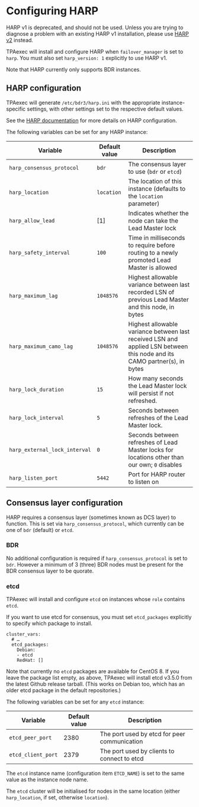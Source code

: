 # Configuring HARP

HARP v1 is deprecated, and should not be used. Unless you are trying to
diagnose a problem with an existing HARP v1 installation, please use
[HARP v2](harp.md) instead.

TPAexec will install and configure HARP when `failover_manager` is set to
`harp`. You must also set `harp_version: 1` explicitly to use HARP v1.

Note that HARP currently only supports BDR instances.

## HARP configuration

TPAexec will generate `/etc/bdr3/harp.ini` with the appropriate
instance-specific settings, with other settings set to the respective
default values.

See the [HARP documentation](https://documentation.enterprisedb.com/harp/release/latest/configuration/)
for more details on HARP configuration.

The following variables can be set for any HARP instance:

Variable | Default value | Description
---- | ---- | ----
`harp_consensus_protocol` | `bdr` | The consensus layer to use (`bdr` or `etcd`)
`harp_location` | `location` | The location of this instance (defaults to the `location` parameter)
`harp_allow_lead` | [1] | Indicates whether the node can take the Lead Master lock
`harp_safety_interval` | `100` | Time in milliseconds to require before routing to a newly promoted Lead Master is allowed
`harp_maximum_lag` | `1048576` | Highest allowable variance between last recorded LSN of previous Lead Master and this node, in bytes
`harp_maximum_camo_lag` | `1048576` | Highest allowable variance between last received LSN and applied LSN between this node and its CAMO partner(s), in bytes
`harp_lock_duration` | `15` | How many seconds the Lead Master lock will persist if not refreshed.
`harp_lock_interval` | `5` | Seconds between refreshes of the Lead Master lock.
`harp_external_lock_interval` | `0` | Seconds between refreshes of Lead Master locks for locations other than our own; `0` disables
`harp_listen_port` | `5442` | Port for HARP router to listen on

## Consensus layer configuration

HARP requires a consensus layer (sometimes known as DCS layer) to function.
This is set via `harp_consensus_protocol`, which currently can be one of `bdr`
(default) or `etcd`.

### BDR

No additional configuration is required if `harp_consensus_protocol` is set to `bdr`.
However a minimum of 3 (three) BDR nodes must be present for the BDR consensus
layer to be quorate.

### etcd

TPAexec will install and configure `etcd` on instances whose `role` contains
`etcd`.

If you want to use etcd for consensus, you must set `etcd_packages`
explicitly to specify which package to install.

```
cluster_vars:
  # …
  etcd_packages:
    Debian:
    - etcd
    RedHat: []
```

Note that currently no `etcd` packages are available for CentOS 8. If
you leave the package list empty, as above, TPAexec will install etcd
v3.5.0 from the latest Github release tarball. (This works on Debian
too, which has an older etcd package in the default repositories.)

The following variables can be set for any `etcd` instance:

Variable | Default value | Description
---- | ---- | ----
`etcd_peer_port` | 2380 | The port used by etcd for peer communication
`etcd_client_port` | 2379 | The port used by clients to connect to etcd

The `etcd` instance name (configuration item `ETCD_NAME`) is set to the
same value as the instance node name.

The `etcd` cluster will be initialised for nodes in the same location
(either `harp_location`, if set, otherwise `location`).
